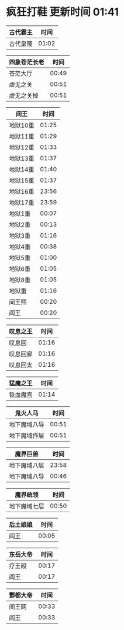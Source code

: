 # 疯狂打鞋 更新时间 01:41

| 古代霸主   | 时间    |
|--------|-------|
| 古代皇陵 | 01:02 |

| 四象苍茫长老   | 时间    |
|--------|-------|
| 苍茫大厅 | 00:49 |
| 虚无之关 | 00:51 |
| 虚无之关掉 | 00:51 |

| 间王   | 时间    |
|--------|-------|
| 地狱10重 | 01:25 |
| 地狱11重 | 01:29 |
| 地狱12重 | 01:33 |
| 地狱13重 | 01:37 |
| 地狱14重 | 01:40 |
| 地狱15重 | 01:37 |
| 地狱16重 | 23:56 |
| 地狱17重 | 23:59 |
| 地狱1重 | 00:07 |
| 地狱2重 | 00:13 |
| 地狱3重 | 01:16 |
| 地狱4重 | 00:38 |
| 地狱5重 | 01:00 |
| 地狱6重 | 01:05 |
| 地狱8重 | 01:05 |
| 地狱重 | 01:16 |
| 间王熙 | 00:20 |
| 阎王 | 00:20 |

| 叹息之王   | 时间    |
|--------|-------|
| 叹息回 | 01:16 |
| 叹息回廊 | 01:16 |
| 叹息回太 | 01:16 |

| 猛魔之王   | 时间    |
|--------|-------|
| 铁血魔宫 | 01:14 |

| 鬼火人马   | 时间    |
|--------|-------|
| 地下魔域八导 | 00:51 |
| 地下魔域作层 | 00:51 |

| 魔界巨兽   | 时间    |
|--------|-------|
| 地下魔域八层 | 23:58 |
| 地下魔域八导 | 00:46 |

| 魔界统领   | 时间    |
|--------|-------|
| 地下魔域七层 | 00:50 |

| 后土娘娘   | 时间    |
|--------|-------|
| 阎王 | 00:05 |

| 东岳大帝   | 时间    |
|--------|-------|
| 疗王殴 | 00:17 |
| 阎王 | 00:17 |

| 酆都大帝   | 时间    |
|--------|-------|
| 间王网 | 00:33 |
| 阎王 | 00:33 |